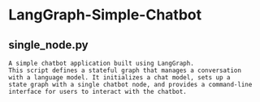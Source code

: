 # LangGraph-Simple-Chatbot

## single_node.py

```
A simple chatbot application built using LangGraph.
This script defines a stateful graph that manages a conversation
with a language model. It initializes a chat model, sets up a
state graph with a single chatbot node, and provides a command-line
interface for users to interact with the chatbot.
```
